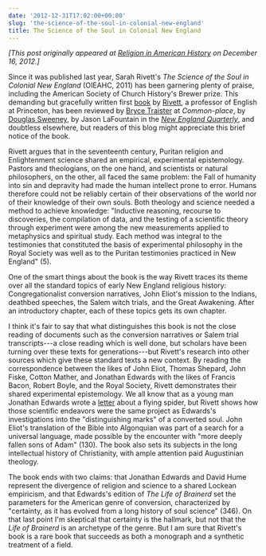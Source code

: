 ```yaml
---
date: '2012-12-31T17:02:00+00:00'
slug: 'the-science-of-the-soul-in-colonial-new-england'
title: The Science of the Soul in Colonial New England
---
```


*\[This post originally appeared at [Religion in American History](http://usreligion.blogspot.com/2012/12/the-science-of-soul-in-colonial-new.html) on December 16, 2012.\]*

Since it was published last year, Sarah Rivett's *The Science of the Soul in Colonial New England* (OIEAHC, 2011) has been garnering plenty of praise, including the American Society of Church History's Brewer prize. This demanding but gracefully written first [book](http://uncpress.unc.edu/books/T-9168.html) by [Rivett](http://english.princeton.edu/people/sarah-rivett), a professor of English at Princeton, has been reviewed by [Bryce Traister](http://www.common-place.org/vol-12/no-04/reviews/traister.shtml) at *Common-place*, by [Douglas Sweeney](http://jecteds.org/blog/2011/12/02/sweeneys-booknotes-edwards-and-the-science-of-the-soul/), by Jason LaFountain in the *[New England Quarterly](http://www.mitpressjournals.org/doi/abs/10.1162/TNEQ_r_00222)*, and doubtless elsewhere, but readers of this blog might appreciate this brief notice of the book.

Rivett argues that in the seventeenth century, Puritan religion and Enlightenment science shared an empirical, experimental epistemology. Pastors and theologians, on the one hand, and scientists or natural philosophers, on the other, all faced the same problem: the Fall of humanity into sin and depravity had made the human intellect prone to error. Humans therefore could not be reliably certain of their observations of the world nor of their knowledge of their own souls. Both theology and science needed a method to achieve knowledge: "Inductive reasoning, recourse to discoveries, the compilation of data, and the testing of a scientific theory through experiment were among the new measurements applied to metaphysics and spiritual study. Each method was integral to the testimonies that constituted the basis of experimental philosophy in the Royal Society was well as to the Puritan testimonies practiced in New England" (5).

One of the smart things about the book is the way Rivett traces its theme over all the standard topics of early New England religious history: Congregationalist conversion narratives, John Eliot's mission to the Indians, deathbed speeches, the Salem witch trials, and the Great Awakening. After an introductory chapter, each of these topics gets its own chapter.

I think it's fair to say that what distinguishes this book is not the close reading of documents such as the conversion narratives or Salem trial transcripts---a close reading which is well done, but scholars have been turning over these texts for generations---but Rivett's research into other sources which give these standard texts a new context. By reading the correspondence between the likes of John Eliot, Thomas Shepard, John Fiske, Cotton Mather, and Jonathan Edwards with the likes of Francis Bacon, Robert Boyle, and the Royal Society, Rivett demonstrates their shared experimental epistemology. We all know that as a young man Jonathan Edwards wrote a [letter](http://edwards.yale.edu/archive?path=aHR0cDovL2Vkd2FyZHMueWFsZS5lZHUvY2dpLWJpbi9uZXdwaGlsby9nZXRvYmplY3QucGw/Yy41OjMud2plbw==) about a flying spider, but Rivett shows how those scientific endeavors were the same project as Edwards's investigations into the "distinguishing marks" of a converted soul. John Eliot's translation of the Bible into Algonquian was part of a search for a universal language, made possible by the encounter with "more deeply fallen sons of Adam" (130). The book also sets its subjects in the long intellectual history of Christianity, with ample attention paid Augustinian theology.

The book ends with two claims: that Jonathan Edwards and David Hume represent the divergence of religion and science to a shared Lockean empiricism, and that Edwards's edition of *The Life of Brainerd* set the parameters for the American genre of conversion, characterized by "certainty, as it has evolved from a long history of soul science" (346). On that last point I'm skeptical that certainty is the hallmark, but not that the *Life of Brainerd* is an archetype of the genre. But I am sure that Rivett's book is a rare book that succeeds as both a monograph and a synthetic treatment of a field.
